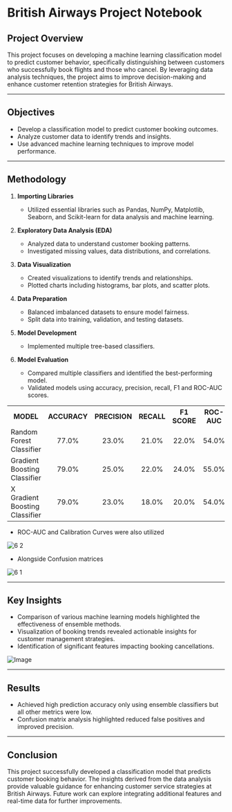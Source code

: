# British Airways Project Notebook

## Project Overview
This project focuses on developing a machine learning classification model to predict customer behavior, specifically distinguishing between customers who successfully book flights and those who cancel. By leveraging data analysis techniques, the project aims to improve decision-making and enhance customer retention strategies for British Airways.

---

## Objectives
- Develop a classification model to predict customer booking outcomes.
- Analyze customer data to identify trends and insights.
- Use advanced machine learning techniques to improve model performance.

---

## Methodology
1. **Importing Libraries**
   - Utilized essential libraries such as Pandas, NumPy, Matplotlib, Seaborn, and Scikit-learn for data analysis and machine learning.

2. **Exploratory Data Analysis (EDA)**
   - Analyzed data to understand customer booking patterns.
   - Investigated missing values, data distributions, and correlations.

3. **Data Visualization**
   - Created visualizations to identify trends and relationships.
   - Plotted charts including histograms, bar plots, and scatter plots.

4. **Data Preparation**
   - Balanced imbalanced datasets to ensure model fairness.
   - Split data into training, validation, and testing datasets.

5. **Model Development**
   - Implemented multiple tree-based classifiers.
   
6. **Model Evaluation**
   - Compared multiple classifiers and identified the best-performing model.
   - Validated models using accuracy, precision, recall, F1 and ROC-AUC scores.

<table align="center">
 <tr>
    <th>MODEL</th>
    <th>ACCURACY</th>
    <th>PRECISION</th>
    <th>RECALL</th>
    <th>F1 SCORE</th>
    <th>ROC-AUC</th>
 </tr>
 <tr>
    <td>Random Forest Classifier</td>
    <td align="center">77.0%</td>
    <td align="center">23.0%</td>
    <td align="center">21.0%</td>
    <td align="center">22.0%</td>
    <td align="center">54.0%</td>
 </tr>
 <tr>
    <td>Gradient Boosting Classifier</td>
    <td align="center">79.0%</td>
    <td align="center">25.0%</td>
    <td align="center">22.0%</td>
    <td align="center">24.0%</td>
    <td align="center">55.0%</td>
 </tr>
 <tr>
    <td>X Gradient Boosting Classifier</td>
    <td align="center">79.0%</td>
    <td align="center">23.0%</td>
    <td align="center">18.0%</td>
    <td align="center">20.0%</td>
    <td align="center">54.0%</td>
 </tr>
</table>

   - ROC-AUC and Calibration Curves were also utilized

![6 2](https://github.com/user-attachments/assets/17aea27c-ed58-4d32-83dc-3162dd0f9fa0)

     
   - Alongside Confusion matrices 

![6 1](https://github.com/user-attachments/assets/5f401578-ef75-4679-9b78-6d49e79dd891)


---

## Key Insights
- Comparison of various machine learning models highlighted the effectiveness of ensemble methods.
- Visualization of booking trends revealed actionable insights for customer management strategies.
- Identification of significant features impacting booking cancellations.

![Image](https://github.com/user-attachments/assets/947297b4-c852-4f33-89e7-da966c6accfe)

---

## Results
- Achieved high prediction accuracy only using ensemble classifiers but all other metrics were low.
- Confusion matrix analysis highlighted reduced false positives and improved precision.

---

## Conclusion
This project successfully developed a classification model that predicts customer booking behavior. The insights derived from the data analysis provide valuable guidance for enhancing customer service strategies at British Airways. Future work can explore integrating additional features and real-time data for further improvements.
